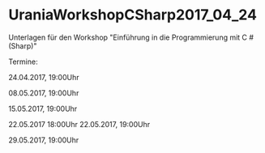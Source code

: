
# UraniaWorkshopCSharp2017_04_24

Unterlagen für den Workshop "Einführung in die Programmierung mit C # (Sharp)"

Termine: 

24.04.2017, 19:00Uhr

08.05.2017, 19:00Uhr

15.05.2017, 19:00Uhr

22.05.2017  18:00Uhr
22.05.2017, 19:00Uhr

29.05.2017, 19:00Uhr

